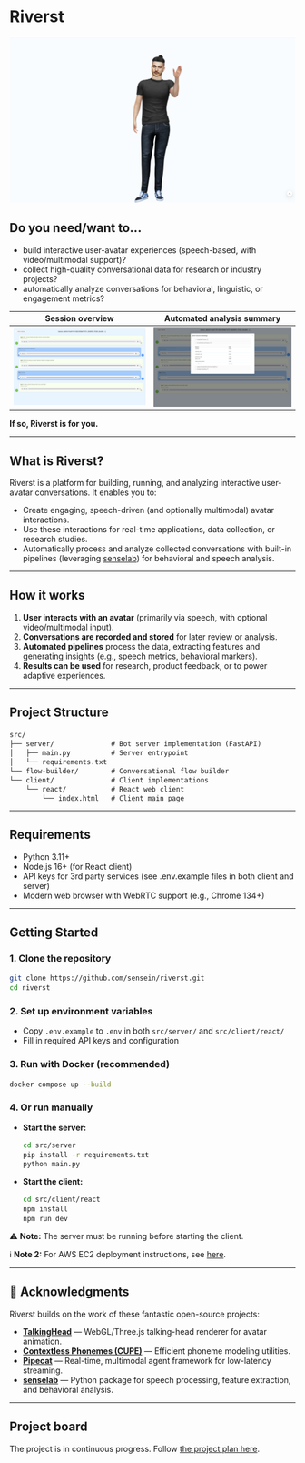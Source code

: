 # Riverst

![Avatar screenshot](public/fabio_says_hi.png)

## Do you need/want to...

- build interactive user-avatar experiences (speech-based, with video/multimodal support)?
- collect high-quality conversational data for research or industry projects?
- automatically analyze conversations for behavioral, linguistic, or engagement metrics?

| Session overview | Automated analysis summary |
|---|---|
| ![Session overview](public/session_summary_example.png) | ![Automated analysis](public/automated_audio_analysis.png) |

**If so, Riverst is for you.**

---

## What is Riverst?

Riverst is a platform for building, running, and analyzing interactive user-avatar conversations. It enables you to:

- Create engaging, speech-driven (and optionally multimodal) avatar interactions.
- Use these interactions for real-time applications, data collection, or research studies.
- Automatically process and analyze collected conversations with built-in pipelines (leveraging [senselab](https://github.com/sensein/senselab)) for behavioral and speech analysis.

---

## How it works

1. **User interacts with an avatar** (primarily via speech, with optional video/multimodal input).
2. **Conversations are recorded and stored** for later review or analysis.
3. **Automated pipelines** process the data, extracting features and generating insights (e.g., speech metrics, behavioral markers).
4. **Results can be used** for research, product feedback, or to power adaptive experiences.

---

## Project Structure

```
src/
├── server/              # Bot server implementation (FastAPI)
│   ├── main.py          # Server entrypoint
│   └── requirements.txt
└── flow-builder/        # Conversational flow builder
└── client/              # Client implementations
    └── react/           # React web client
        └── index.html   # Client main page

```

---

## Requirements

- Python 3.11+
- Node.js 16+ (for React client)
- API keys for 3rd party services (see .env.example files in both client and server)
- Modern web browser with WebRTC support (e.g., Chrome 134+)

---

## Getting Started

### 1. Clone the repository

```bash
git clone https://github.com/sensein/riverst.git
cd riverst
```

### 2. Set up environment variables

- Copy `.env.example` to `.env` in both `src/server/` and `src/client/react/`
- Fill in required API keys and configuration

### 3. Run with Docker (recommended)

```bash
docker compose up --build
```

### 4. Or run manually

- **Start the server:**
  ```bash
  cd src/server
  pip install -r requirements.txt
  python main.py
  ```
- **Start the client:**
  ```bash
  cd src/client/react
  npm install
  npm run dev
  ```

⚠️ **Note:** The server must be running before starting the client.

ℹ️ **Note 2:** For AWS EC2 deployment instructions, see [here](notes/first_steps_to_deploy.md).

---

## 🙏 Acknowledgments

Riverst builds on the work of these fantastic open-source projects:

- **[TalkingHead](https://github.com/met4citizen/TalkingHead)** — WebGL/Three.js talking-head renderer for avatar animation.
- **[Contextless Phonemes (CUPE)](https://github.com/tabahi/contexless-phonemes-CUPE)** — Efficient phoneme modeling utilities.
- **[Pipecat](https://github.com/pipecat-ai/pipecat)** — Real-time, multimodal agent framework for low-latency streaming.
- **[senselab](https://github.com/sensein/senselab)** — Python package for speech processing, feature extraction, and behavioral analysis.

---

## Project board

The project is in continuous progress. Follow [the project plan here](https://github.com/orgs/sensein/projects/55).
